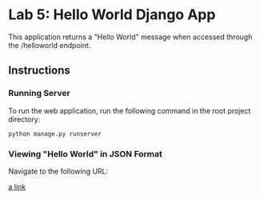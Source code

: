 # Lab 5: Hello World Django App
This application returns a "Hello World" message when accessed through the /helloworld endpoint.

## Instructions

### Running Server
To run the web application, run the following command in the root project directory:
```
python manage.py runserver
```

### Viewing "Hello World" in JSON Format
Navigate to the following URL:

[a link](http://127.0.0.1:8000/helloworld)


